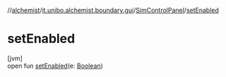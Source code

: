 //[alchemist](../../../index.md)/[it.unibo.alchemist.boundary.gui](../index.md)/[SimControlPanel](index.md)/[setEnabled](set-enabled.md)

# setEnabled

[jvm]\
open fun [setEnabled](set-enabled.md)(e: [Boolean](https://kotlinlang.org/api/latest/jvm/stdlib/kotlin/-boolean/index.html))
